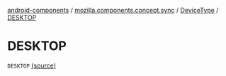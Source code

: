 [android-components](../../index.md) / [mozilla.components.concept.sync](../index.md) / [DeviceType](index.md) / [DESKTOP](./-d-e-s-k-t-o-p.md)

# DESKTOP

`DESKTOP` [(source)](https://github.com/mozilla-mobile/android-components/blob/master/components/concept/sync/src/main/java/mozilla/components/concept/sync/Devices.kt#L128)